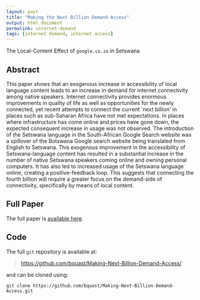 ```yaml
---
layout: post
title: "Making the Next Billion Demand Access"
output: html_document
permalink: internet-demand
tags: [internet demand, internet access]
---
```


The Local-Content Effect of `google.co.za` in Setswana

## Abstract

This paper shows that an exogenous increase in accessibility of local language content leads to an increase in demand for internet connectivity among native speakers. Internet connectivity provides enormous improvements in quality of life as well as opportunities for the newly connected, yet recent attempts to connect the current `next billion' in places such as sub-Saharan Africa have not met expectations. In places where infrastructure has come online and prices have gone down, the expected consequent increase in usage was not observed. The introduction of the Setswana language in the South-African Google Search website was a spillover of the Botswana Google search website being translated from English to Setswana. This exogenous improvement in the accessibility of Setswana-language content has resulted in a substantial increase in the number of native Setswana speakers coming online and owning personal computers. It has also led to increased usage of the Setswana language online, creating a positive-feedback loop. This suggests that connecting the fourth billion will require a greater focus on the demand-side of connectivity, specifically by means of local content.

## Full Paper

The full paper is [available here](https://github.com/bquast/Making-Next-Billion-Demand-Access/blob/master/man/MakingNextBillionDemandAccess.pdf).

## Code

The full `git` repository is available at:

> https://github.com/bquast/Making-Next-Billion-Demand-Access/

and can be cloned using:

```
git clone https://github.com/bquast/Making-Next-Billion-Demand-Access.git
```
